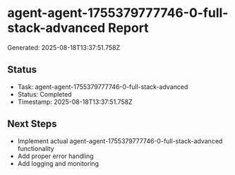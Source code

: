 # agent-agent-1755379777746-0-full-stack-advanced Report

Generated: 2025-08-18T13:37:51.758Z

## Status
- Task: agent-agent-1755379777746-0-full-stack-advanced
- Status: Completed
- Timestamp: 2025-08-18T13:37:51.758Z

## Next Steps
- Implement actual agent-agent-1755379777746-0-full-stack-advanced functionality
- Add proper error handling
- Add logging and monitoring
